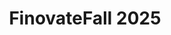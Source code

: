 ---
title: "FinovateFall 2025"
startDate: 2025-09-08
location:
  city: "New York"
  country: "USA"
url: "https://informaconnect.com/finovatefall/"
image: "/images/04.png"
featured: true
eventType: ["Fintech", "AI"]
region: "Americas"
---
